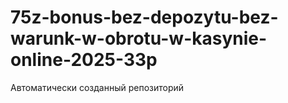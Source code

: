 # 75z-bonus-bez-depozytu-bez-warunk-w-obrotu-w-kasynie-online-2025-33p
Автоматически созданный репозиторий
